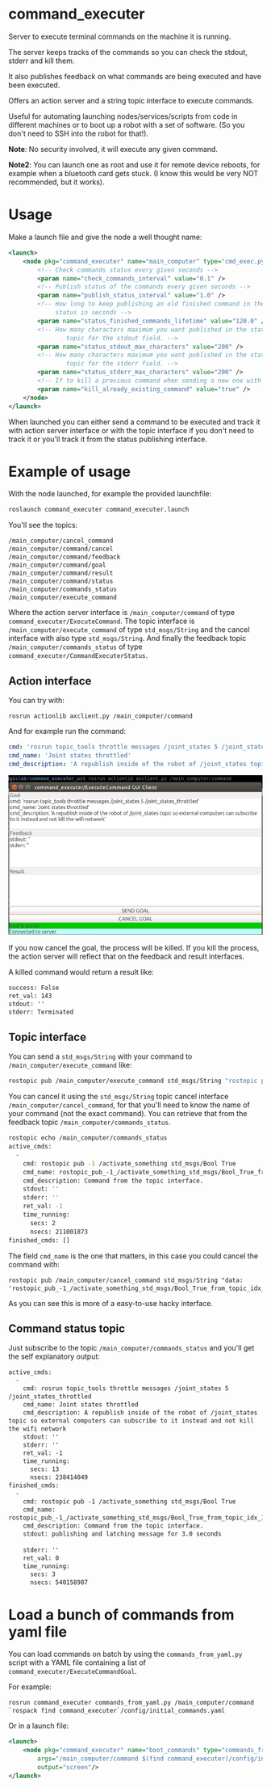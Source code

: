 # command_executer

Server to execute terminal commands on the machine it is running.

The server keeps tracks of the commands so you can check the stdout, stderr and kill them.

It also publishes feedback on what commands are being executed and have been executed.

Offers an action server and a string topic interface to execute commands.

Useful for automating launching nodes/services/scripts from code in different machines
or to boot up a robot with a set of software. (So you don't need to SSH into the robot for that!).

**Note**: No security involved, it will execute any given command.

**Note2**: You can launch one as root and use it for remote device reboots, for example 
when a bluetooth card gets stuck. (I know this would be very NOT recommended, but it works).

# Usage

Make a launch file and give the node a well thought name:
```xml
<launch>
    <node pkg="command_executer" name="main_computer" type="cmd_exec.py" output="screen">
        <!-- Check commands status every given seconds -->
        <param name="check_commands_interval" value="0.1" />
        <!-- Publish status of the commands every given seconds -->
        <param name="publish_status_interval" value="1.0" />
        <!-- How long to keep publishing an old finished command in the
             status in seconds -->
        <param name="status_finished_commands_lifetime" value="120.0" />
        <!-- How many characters maximum you want published in the status
                topic for the stdout field. -->
        <param name="status_stdout_max_characters" value="200" />
        <!-- How many characters maximum you want published in the status
                topic for the stderr field. -->
        <param name="status_stderr_max_characters" value="200" />
        <!-- If to kill a previous command when sending a new one with the same name -->
        <param name="kill_already_existing_command" value="true" />
    </node>
</launch>
```

When launched you can either send a command to be executed and track it with action server
interface or with the topic interface if you don't need to track it or you'll track it
from the status publishing interface.

# Example of usage

With the node launched, for example the provided launchfile:

```bash
roslaunch command_executer command_executer.launch
```

You'll see the topics:

```
/main_computer/cancel_command
/main_computer/command/cancel
/main_computer/command/feedback
/main_computer/command/goal
/main_computer/command/result
/main_computer/command/status
/main_computer/commands_status
/main_computer/execute_command
```

Where the action server interface is `/main_computer/command` of type `command_executer/ExecuteCommand`. The topic interface is `/main_computer/execute_command` of type `std_msgs/String` and the cancel interface with also type `std_msgs/String`. And finally the feedback topic `/main_computer/commands_status` of type `command_executer/CommandExecuterStatus`.

## Action interface

You can try with:

```
rosrun actionlib axclient.py /main_computer/command
```

And for example run the command:
```yaml
cmd: 'rosrun topic_tools throttle messages /joint_states 5 /joint_states_throttled'
cmd_name: 'Joint states throttled'
cmd_description: 'A republish inside of the robot of /joint_states topic so external computers can subscribe to it instead and not kill the wifi network'
```

![capture of axclient](command_executer_action_interface.png)

If you now cancel the goal, the process will be killed. If you kill the process, the action server
will reflect that on the feedback and result interfaces.

A killed command would return a result like:

```
success: False
ret_val: 143
stdout: ''
stderr: Terminated
```

## Topic interface

You can send a `std_msgs/String` with your command to `/main_computer/execute_command` like:

```bash
rostopic pub /main_computer/execute_command std_msgs/String "rostopic pub -1 /activate_something std_msgs/Bool True" -1
```

You can cancel it using the `std_msgs/String` topic cancel interface `/main_computer/cancel_command`, for that you'll need to know the name of your command (not the exact command). You can retrieve that from the feedback topic `/main_computer/commands_status`.

```bash
rostopic echo /main_computer/commands_status
active_cmds: 
  - 
    cmd: rostopic pub -1 /activate_something std_msgs/Bool True
    cmd_name: rostopic_pub_-1_/activate_something_std_msgs/Bool_True_from_topic_idx_0
    cmd_description: Command from the topic interface.
    stdout: ''
    stderr: ''
    ret_val: -1
    time_running: 
      secs: 2
      nsecs: 211001873
finished_cmds: []
```

The field `cmd_name` is the one that matters, in this case you could cancel the command with:

```
rostopic pub /main_computer/cancel_command std_msgs/String "data: 'rostopic_pub_-1_/activate_something_std_msgs/Bool_True_from_topic_idx_0'"
```

As you can see this is more of a easy-to-use hacky interface.

## Command status topic

Just subscribe to the topic `/main_computer/commands_status` and you'll get the self explanatory output:

```
active_cmds: 
  - 
    cmd: rosrun topic_tools throttle messages /joint_states 5 /joint_states_throttled
    cmd_name: Joint states throttled
    cmd_description: A republish inside of the robot of /joint_states topic so external computers can subscribe to it instead and not kill the wifi network
    stdout: ''
    stderr: ''
    ret_val: -1
    time_running: 
      secs: 13
      nsecs: 238414049
finished_cmds: 
  - 
    cmd: rostopic pub -1 /activate_something std_msgs/Bool True
    cmd_name: rostopic_pub_-1_/activate_something_std_msgs/Bool_True_from_topic_idx_1
    cmd_description: Command from the topic interface.
    stdout: publishing and latching message for 3.0 seconds

    stderr: ''
    ret_val: 0
    time_running: 
      secs: 3
      nsecs: 540158987
```

# Load a bunch of commands from yaml file
You can load commands on batch by using the `commands_from_yaml.py` script with a YAML file
containing a list of `command_executer/ExecuteCommandGoal`.

For example:

```
rosrun command_executer commands_from_yaml.py /main_computer/command `rospack find command_executer`/config/initial_commands.yaml
```

Or in a launch file:

```xml
<launch>
    <node pkg="command_executer" name="boot_commands" type="commands_from_yaml.py"
        args="/main_computer/command $(find command_executer)/config/initial_commands.yaml"
        output="screen"/>
</launch>
```

